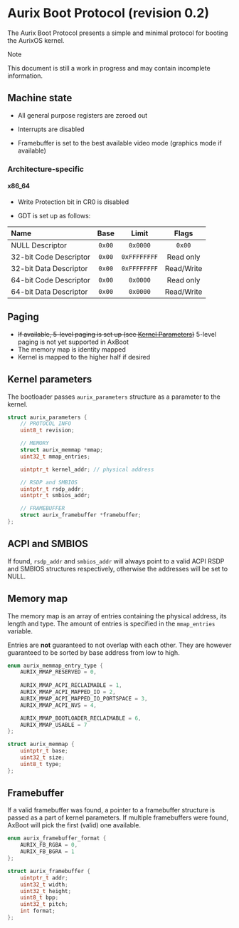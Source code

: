 # Aurix Boot Protocol (revision 0.2)

The Aurix Boot Protocol presents a simple and minimal protocol for booting the AurixOS kernel.

> [!NOTE]  
> This document is still a work in progress and may contain incomplete information.

## Machine state

- All general purpose registers are zeroed out
- Interrupts are disabled

- Framebuffer is set to the best available video mode (graphics mode if available)

### Architecture-specific

#### x86_64

- Write Protection bit in CR0 is disabled

- GDT is set up as follows:

| Name                   | Base   | Limit        | Flags      |
| :--------------------- | :----: | :----------: | :--------: |
| NULL Descriptor        | `0x00` | `0x0000`     | `0x00`     |
| 32-bit Code Descriptor | `0x00` | `0xFFFFFFFF` | Read only  |
| 32-bit Data Descriptor | `0x00` | `0xFFFFFFFF` | Read/Write |
| 64-bit Code Descriptor | `0x00` | `0x0000`     | Read only  |
| 64-bit Data Descriptor | `0x00` | `0x0000`     | Read/Write |

## Paging

- ~~If available, 5-level paging is set up (see [Kernel Parameters](#kernel-parameters))~~ 5-level paging is not yet supported in AxBoot
- The memory map is identity mapped
- Kernel is mapped to the higher half if desired

## Kernel parameters

The bootloader passes `aurix_parameters` structure as a parameter to the kernel.

```c
struct aurix_parameters {
	// PROTOCOL INFO
	uint8_t revision;

	// MEMORY
	struct aurix_memmap *mmap;
	uint32_t mmap_entries;

	uintptr_t kernel_addr; // physical address

	// RSDP and SMBIOS
	uintptr_t rsdp_addr;
	uintptr_t smbios_addr;

	// FRAMEBUFFER
	struct aurix_framebuffer *framebuffer;
};
```

## ACPI and SMBIOS

If found, `rsdp_addr` and `smbios_addr` will always point to a valid ACPI RSDP and SMBIOS structures respectively, otherwise the addresses will be set to NULL.

## Memory map

The memory map is an array of entries containing the physical address, its length and type. The amount of entries is specified in the `mmap_entries` variable.

Entries are **not** guaranteed to not overlap with each other. They are however guaranteed to be sorted by base address from low to high.

```c
enum aurix_memmap_entry_type {
	AURIX_MMAP_RESERVED = 0,
	
	AURIX_MMAP_ACPI_RECLAIMABLE = 1,
	AURIX_MMAP_ACPI_MAPPED_IO = 2,
	AURIX_MMAP_ACPI_MAPPED_IO_PORTSPACE = 3,
	AURIX_MMAP_ACPI_NVS = 4,

	AURIX_MMAP_BOOTLOADER_RECLAIMABLE = 6,
	AURIX_MMAP_USABLE = 7
};

struct aurix_memmap {
	uintptr_t base;
	uint32_t size;
	uint8_t type;
};
```

## Framebuffer

If a valid framebuffer was found, a pointer to a framebuffer structure is passed as a part of kernel parameters. If multiple framebuffers were found, AxBoot will pick the first (valid) one available.

```c
enum aurix_framebuffer_format {
	AURIX_FB_RGBA = 0,
	AURIX_FB_BGRA = 1
};

struct aurix_framebuffer {
	uintptr_t addr;
	uint32_t width;
	uint32_t height;
	uint8_t bpp;
	uint32_t pitch;
	int format;
};
```
